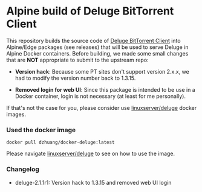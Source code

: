 # Alpine build of Deluge BitTorrent Client

This repository builds the source code of [Deluge BitTorrent Client](https://github.com/deluge-torrent/deluge)
into Alpine/Edge packages (see releases) that will be used to serve Deluge in Alpine Docker containers.
Before building, we made some small changes that are **NOT** appropriate to submit to the upstream repo:

- **Version hack**: Because some PT sites don't support version 2.x.x, we had to modify the version number back to 1.3.15.   

- **Removed login for web UI**: Since this package is intended to be use in a Docker container, login is not necessary (at least for me personally).

If that's not the case for you, please consider use [linuxserver/deluge](https://hub.docker.com/r/linuxserver/deluge) docker images.

### Used the docker image

    docker pull dzhuang/docker-deluge:latest

Please navigate [linuxserver/deluge](https://hub.docker.com/r/linuxserver/deluge) to see on how to use the image.


### Changelog

- deluge-2.1.1r1: Version hack to 1.3.15 and removed web UI login
